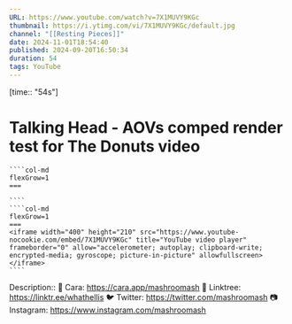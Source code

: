 ```yaml
---
URL: https://www.youtube.com/watch?v=7X1MUVY9KGc
thumbnail: https://i.ytimg.com/vi/7X1MUVY9KGc/default.jpg
channel: "[[Resting Pieces]]"
date: 2024-11-01T18:54:40
published: 2024-09-20T16:50:34
duration: 54
tags: YouTube
---
```

[time:: "54s"]
# Talking Head - AOVs comped render test for The Donuts video
`````col
````col-md
flexGrow=1
===
 
````
````col-md
flexGrow=1
===
<iframe width="400" height="210" src="https://www.youtube-nocookie.com/embed/7X1MUVY9KGc" title="YouTube video player" frameborder="0" allow="accelerometer; autoplay; clipboard-write; encrypted-media; gyroscope; picture-in-picture" allowfullscreen></iframe>
````
`````
Description:: 💖 Cara: https://cara.app/mashroomash
🌱 Linktree: https://linktr.ee/whathellis
🐦 Twitter: https://twitter.com/mashroomash
📷 Instagram: https://www.instagram.com/mashroomash
